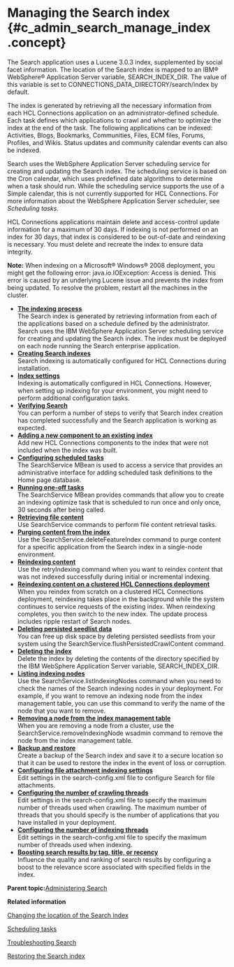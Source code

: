 # Managing the Search index {#c_admin_search_manage_index .concept}

The Search application uses a Lucene 3.0.3 index, supplemented by social facet information. The location of the Search index is mapped to an IBM® WebSphere® Application Server variable, SEARCH\_INDEX\_DIR. The value of this variable is set to CONNECTIONS\_DATA\_DIRECTORY/search/index by default.

The index is generated by retrieving all the necessary information from each HCL Connections application on an administrator-defined schedule. Each task defines which applications to crawl and whether to optimize the index at the end of the task. The following applications can be indexed: Activities, Blogs, Bookmarks, Communities, Files, ECM files, Forums, Profiles, and Wikis. Status updates and community calendar events can also be indexed.

Search uses the WebSphere Application Server scheduling service for creating and updating the Search index. The scheduling service is based on the Cron calendar, which uses predefined date algorithms to determine when a task should run. While the scheduling service supports the use of a Simple calendar, this is not currently supported for HCL Connections. For more information about the WebSphere Application Server scheduler, see *Scheduling tasks*.

HCL Connections applications maintain delete and access-control update information for a maximum of 30 days. If indexing is not performed on an index for 30 days, that index is considered to be out-of-date and reindexing is necessary. You must delete and recreate the index to ensure data integrity.

**Note:** When indexing on a Microsoft® Windows® 2008 deployment, you might get the following error: java.io.IOException: Access is denied. This error is caused by an underlying Lucene issue and prevents the index from being updated. To resolve the problem, restart all the machines in the cluster.

-   **[The indexing process](../admin/c_admin_search_index_process.md)**  
The Search index is generated by retrieving information from each of the applications based on a schedule defined by the administrator. Search uses the IBM WebSphere Application Server scheduling service for creating and updating the Search index. The index must be deployed on each node running the Search enterprise application.
-   **[Creating Search indexes](../admin/c_admin_search_create_indexes.md)**  
Search indexing is automatically configured for HCL Connections during installation.
-   **[Index settings](../admin/c_admin_search_index_settings.md)**  
Indexing is automatically configured in HCL Connections. However, when setting up indexing for your environment, you might need to perform additional configuration tasks.
-   **[Verifying Search](../admin/c_admin_search_verify_search.md)**  
You can perform a number of steps to verify that Search index creation has completed successfully and the Search application is working as expected.
-   **[Adding a new component to an existing index](../admin/t_admin_search_add_component_index.md)**  
Add new HCL Connections components to the index that were not included when the index was built.
-   **[Configuring scheduled tasks](../admin/c_admin_search_configure_scheduled_tasks.md)**  
The SearchService MBean is used to access a service that provides an administrative interface for adding scheduled task definitions to the Home page database.
-   **[Running one-off tasks](../admin/t_admin_search_one_off_tasks.md)**  
The SearchService MBean provides commands that allow you to create an indexing optimize task that is scheduled to run once and only once, 30 seconds after being called.
-   **[Retrieving file content](../admin/t_admin_search_retrieve_file_content.md)**  
Use SearchService commands to perform file content retrieval tasks.
-   **[Purging content from the index](../admin/t_admin_search_purge_feature_content.md)**  
Use the SearchService.deleteFeatureIndex command to purge content for a specific application from the Search index in a single-node environment.
-   **[Reindexing content](../admin/t_admin_search_reindex_content.md)**  
Use the retryIndexing command when you want to reindex content that was not indexed successfully during initial or incremental indexing.
-   **[Reindexing content on a clustered HCL Connections deployment](../admin/t_admin_search_reindex_cluster.md)**  
When you reindex from scratch on a clustered HCL Connections deployment, reindexing takes place in the background while the system continues to service requests of the existing index. When reindexing completes, you then switch to the new index. The update process includes ripple restart of Search nodes.
-   **[Deleting persisted seedlist data](../admin/t_admin_search_delete_persisted_data.md)**  
You can free up disk space by deleting persisted seedlists from your system using the SearchService.flushPersistedCrawlContent command.
-   **[Deleting the index](../admin/t_admin_search_delete_index.md)**  
Delete the index by deleting the contents of the directory specified by the IBM WebSphere Application Server variable, SEARCH\_INDEX\_DIR.
-   **[Listing indexing nodes](../admin/t_admin_search_list_nodes.md)**  
Use the SearchService.listIndexingNodes command when you need to check the names of the Search indexing nodes in your deployment. For example, if you want to remove an indexing node from the index management table, you can use this command to verify the name of the node that you want to remove.
-   **[Removing a node from the index management table](../admin/t_admin_search_remove_node.md)**  
When you are removing a node from a cluster, use the SearchService.removeIndexingNode wsadmin command to remove the node from the index management table.
-   **[Backup and restore](../admin/c_admin_search_backup_and_restore.md)**  
Create a backup of the Search index and save it to a secure location so that it can be used to restore the index in the event of loss or corruption.
-   **[Configuring file attachment indexing settings](../admin/t_admin_search_config_search_attachments.md)**  
Edit settings in the search-config.xml file to configure Search for file attachments.
-   **[Configuring the number of crawling threads](../admin/t_admin_search_set_max_crawling_threads.md)**  
Edit settings in the search-config.xml file to specify the maximum number of threads used when crawling. The maximum number of threads that you should specify is the number of applications that you have installed in your deployment.
-   **[Configuring the number of indexing threads](../admin/t_admin_search_set_max_indexing_threads.md)**  
Edit settings in the search-config.xml file to specify the maximum number of threads used when indexing.
-   **[Boosting search results by tag, title, or recency](../admin/t_admin_search_boost_ttr.md)**  
Influence the quality and ranking of search results by configuring a boost to the relevance score associated with specified fields in the index.

**Parent topic:**[Administering Search](../admin/c_admin_search.md)

**Related information**  


[Changing the location of the Search index](../admin/t_admin_homepage_change_index_location.md)

[Scheduling tasks](../admin/c_admin_common_was_scheduler.md)

[Troubleshooting Search](../troubleshoot/c_ts_search.md)

[Restoring the Search index](../admin/c_admin_search_restore_index.md)

